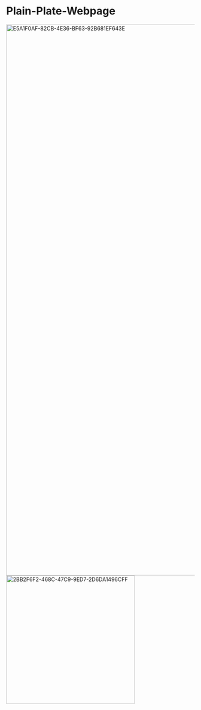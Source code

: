 # Plain-Plate-Webpage


<img width="1470" alt="E5A1F0AF-82CB-4E36-BF63-92B681EF643E" src="https://github.com/Huzaifkhan537/Plain-Plate-Webpage/assets/129494101/b3a4a0f0-e430-4676-a334-879242d1ae53">
<img width="343" alt="2BB2F6F2-468C-47C9-9ED7-2D6DA1496CFF" src="https://github.com/Huzaifkhan537/Plain-Plate-Webpage/assets/129494101/6b947509-a437-4408-a67e-0da56aba0f3e">

